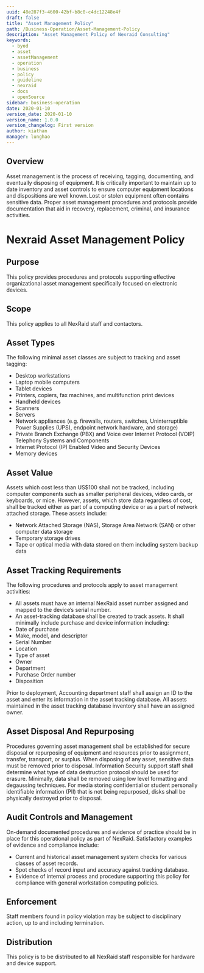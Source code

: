 ```yaml
---
uuid: 48e287f3-4600-42bf-b8c0-c4dc12248e4f
draft: false
title: "Asset Management Policy"
path: /Business-Operation/Asset-Management-Policy
description: "Asset Management Policy of Nexraid Consulting"
keywords: 
  - byod
  - asset
  - assetManagement
  - operation
  - business
  - policy
  - guideline
  - nexraid
  - docs
  - openSource
sidebar: business-operation
date: 2020-01-10
version_date: 2020-01-10
version_name: 1.0.0
version_changelog: First version
author: kiathan
manager: lunghao
---
```



## Overview
Asset management is the process of receiving, tagging, documenting, and eventually disposing of equipment. It is critically important to maintain up to date inventory and asset controls to ensure computer equipment locations and dispositions are well known. Lost or stolen equipment often contains sensitive data. Proper asset management procedures and protocols provide documentation that aid in recovery, replacement, criminal, and insurance activities.
# Nexraid Asset Management Policy
## Purpose
This policy provides procedures and protocols supporting effective organizational asset management specifically focused on electronic devices.

## Scope
This policy applies to all NexRaid staff and contactors.

## Asset Types
The following minimal asset classes are subject to tracking and asset tagging:

* Desktop workstations
* Laptop mobile computers
* Tablet devices
* Printers, copiers, fax machines, and multifunction print devices
* Handheld devices
* Scanners
* Servers
* Network appliances (e.g. firewalls, routers, switches, Uninterruptible Power Supplies (UPS), endpoint network hardware, and storage)
* Private Branch Exchange (PBX) and Voice over Internet Protocol (VOIP) Telephony Systems and Components
* Internet Protocol (IP) Enabled Video and Security Devices
* Memory devices


## Asset Value
Assets which cost less than US$100 shall not be tracked, including computer components such as smaller peripheral devices, video cards, or keyboards, or mice. However, assets, which store data regardless of cost, shall be tracked either as part of a computing device or as a part of network attached storage. These assets include:

* Network Attached Storage (NAS), Storage Area Network (SAN) or other computer data storage
* Temporary storage drives
* Tape or optical media with data stored on them including system backup data


## Asset Tracking Requirements

The following procedures and protocols apply to asset management activities:

* All assets must have an internal NexRaid asset number assigned and mapped to the device’s serial number.
* An asset-tracking database shall be created to track assets. It shall minimally include purchase and device information including:
* Date of purchase
* Make, model, and descriptor
* Serial Number
* Location
* Type of asset
* Owner
* Department
* Purchase Order number
* Disposition

Prior to deployment, Accounting department staff shall assign an ID to the asset and enter its information in the asset tracking database. All assets maintained in the asset tracking database inventory shall have an assigned owner.


## Asset Disposal And Repurposing
Procedures governing asset management shall be established for secure disposal or repurposing of equipment and resources prior to assignment, transfer, transport, or surplus. When disposing of any asset, sensitive data must be removed prior to disposal. Information Security support staff shall determine what type of data destruction protocol should be used for erasure. Minimally, data shall be removed using low level formatting and degaussing techniques. For media storing confidential or student personally identifiable information (PII) that is not being repurposed, disks shall be physically destroyed prior to disposal.


## Audit Controls and Management
On-demand documented procedures and evidence of practice should be in place for this operational policy as part of NexRaid. Satisfactory examples of evidence and compliance include:
* Current and historical asset management system checks for various classes of asset records.
* Spot checks of record input and accuracy against tracking database.
* Evidence of internal process and procedure supporting this policy for compliance with general workstation computing policies.


## Enforcement
Staff members found in policy violation may be subject to disciplinary action, up to and including termination.

## Distribution
This policy is to be distributed to all NexRaid staff responsible for hardware and device support.

